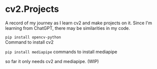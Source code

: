 # cv2.Projects
A record of my journey as I learn cv2 and make projects on it.
Since I'm learning from ChatGPT, there may be similarities in my code.

```pip install opencv-python```  
Command to install cv2

```pip install mediapipe```
commands to install mediapipe

so far it only needs cv2 and mediapipe. (WIP)